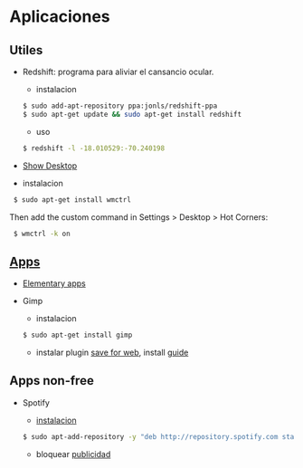 # Aplicaciones

## Utiles

- Redshift: programa para aliviar el cansancio ocular.

  * instalacion
  ```sh
  $ sudo add-apt-repository ppa:jonls/redshift-ppa
  $ sudo apt-get update && sudo apt-get install redshift
  ```

  * uso  
  ```sh
  $ redshift -l -18.010529:-70.240198
  ```
  
- [Show Desktop](https://www.reddit.com/r/elementaryos/comments/2sbgrs/showdesktop_doesnt_work_on_freya/)
 
 * instalacion       
 ```sh
  $ sudo apt-get install wmctrl
  ```
 Then add the custom command in Settings > Desktop > Hot Corners:    
 ```sh
  $ wmctrl -k on
  ```
 

## [Apps](https://oduso.com/)

- [Elementary apps](https://quassy.github.io/elementary-apps/)

- Gimp

  * instalacion  
  ```sh
  $ sudo apt-get install gimp
  ```
  
  * instalar plugin [save for web](http://registry.gimp.org/node/33), install [guide](https://github.com/auris/gimp-save-for-web)

## Apps non-free

- Spotify

  * [instalacion](http://howtoubuntu.org/how-to-install-spotify-in-ubuntu)
  ```sh
  $ sudo apt-add-repository -y "deb http://repository.spotify.com stable non-free" && sudo apt-key adv --keyserver keyserver.ubuntu.com --recv-keys D2C19886 && sudo apt-get update -qq && sudo apt-get install spotify-client
  ```

  * bloquear [publicidad](https://rhoconlinux.wordpress.com/2015/06/25/megapost-spotify-gratis-y-sin-anuncios-en-ubuntu-14-04-o-superior/)
 

